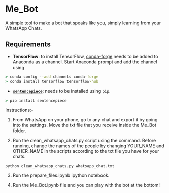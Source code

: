 # Me_Bot
A simple tool to make a bot that speaks like you, simply learning from your WhatsApp Chats.

## Requirements

* **TensorFlow**: to install TensorFlow, [conda-forge](https://conda-forge.org/) needs to be added to Anaconda as a channel. Start Anaconda prompt and add the channel using

```cmd
> conda config --add channels conda-forge
> conda install tensorflow tensorflow-hub
```

* **[`sentencepiece`](https://github.com/google/sentencepiece)**: needs to be installed using `pip`.

```cmd
> pip install sentencepiece
```

Instructions:-

1. From WhatsApp on your phone, go to any chat and export it by going into the settings. Move the txt file that you receive inside the Me_Bot folder.

2. Run the clean_whatsapp_chats.py script using the command. Before running, change the names of the people by changing YOUR_NAME and OTHER_NAME in the scripts according to the txt file you have for your chats.

`python clean_whatsapp_chats.py whatsapp_chat.txt`

3. Run the prepare_files.ipynb ipython notebook.

4. Run the Me_Bot.ipynb file and you can play with the bot at the bottom!
